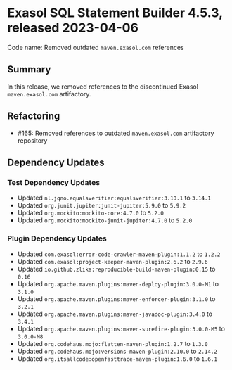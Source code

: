 # Exasol SQL Statement Builder 4.5.3, released 2023-04-06

Code name: Removed outdated `maven.exasol.com` references

## Summary

In this release, we removed references to the discontinued Exasol `maven.exasol.com` artifactory.

## Refactoring

* #165: Removed references to outdated `maven.exasol.com` artifactory repository

## Dependency Updates

### Test Dependency Updates

* Updated `nl.jqno.equalsverifier:equalsverifier:3.10.1` to `3.14.1`
* Updated `org.junit.jupiter:junit-jupiter:5.9.0` to `5.9.2`
* Updated `org.mockito:mockito-core:4.7.0` to `5.2.0`
* Updated `org.mockito:mockito-junit-jupiter:4.7.0` to `5.2.0`

### Plugin Dependency Updates

* Updated `com.exasol:error-code-crawler-maven-plugin:1.1.2` to `1.2.2`
* Updated `com.exasol:project-keeper-maven-plugin:2.6.2` to `2.9.6`
* Updated `io.github.zlika:reproducible-build-maven-plugin:0.15` to `0.16`
* Updated `org.apache.maven.plugins:maven-deploy-plugin:3.0.0-M1` to `3.1.0`
* Updated `org.apache.maven.plugins:maven-enforcer-plugin:3.1.0` to `3.2.1`
* Updated `org.apache.maven.plugins:maven-javadoc-plugin:3.4.0` to `3.4.1`
* Updated `org.apache.maven.plugins:maven-surefire-plugin:3.0.0-M5` to `3.0.0-M8`
* Updated `org.codehaus.mojo:flatten-maven-plugin:1.2.7` to `1.3.0`
* Updated `org.codehaus.mojo:versions-maven-plugin:2.10.0` to `2.14.2`
* Updated `org.itsallcode:openfasttrace-maven-plugin:1.6.0` to `1.6.1`
